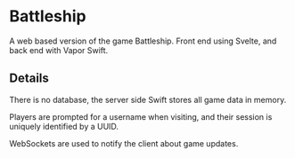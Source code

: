 # Battleship

A web based version of the game Battleship. Front end using Svelte, and back end with Vapor Swift.

## Details

There is no database, the server side Swift stores all game data in memory.

Players are prompted for a username when visiting, and their session is uniquely identified by a UUID.

WebSockets are used to notify the client about game updates.